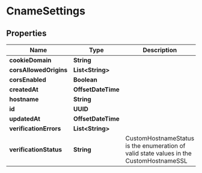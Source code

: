 

# CnameSettings


## Properties

Name | Type | Description | Notes
------------ | ------------- | ------------- | -------------
**cookieDomain** | **String** |  |  [optional]
**corsAllowedOrigins** | **List&lt;String&gt;** |  |  [optional]
**corsEnabled** | **Boolean** |  |  [optional]
**createdAt** | **OffsetDateTime** |  |  [optional]
**hostname** | **String** |  |  [optional]
**id** | **UUID** |  |  [optional]
**updatedAt** | **OffsetDateTime** |  |  [optional]
**verificationErrors** | **List&lt;String&gt;** |  |  [optional]
**verificationStatus** | **String** | CustomHostnameStatus is the enumeration of valid state values in the CustomHostnameSSL |  [optional]



